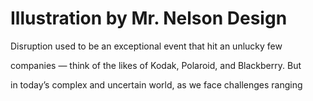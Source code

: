 # Illustration by Mr. Nelson Design

Disruption used to be an exceptional event that hit an unlucky few

companies — think of the likes of Kodak, Polaroid, and Blackberry. But

in today’s complex and uncertain world, as we face challenges ranging